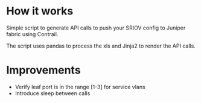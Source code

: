 # How it works 

Simple script to generate API calls to push your SRIOV config to Juniper fabric using Contrail.

The script uses pandas to process the xls and Jinja2 to render the API calls.


# Improvements
- Verify leaf port is in the range [1-3] for service vlans
- Introduce sleep between calls

